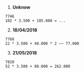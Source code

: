 1. **Unknow**
```
7746
102 * 3.500 + 105.000 = ...
```

2.  **18/04/2018**
```
7768
22 * 3.500 + 40.000 * 2 ~~ 77.000
```

3.  **21/05/2018**
```
7820
52 * 3.500 + 80.000 = 262.000
```
